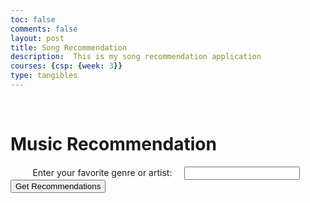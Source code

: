 ```yaml
---
toc: false
comments: false
layout: post
title: Song Recommendation
description:  This is my song recommendation application
courses: {csp: {week: 3}}
type: tangibles
---
```



<html>
<head>
    <meta charset="utf-8">
    <title>Music Recommendation</title>
</head>
<body>
    <h1>Music Recommendation</h1>
    <!-- User input field -->
    <label for="userInput">Enter your favorite genre or artist:</label>
    <input type="text" id="userInput">
    <button onclick="getRecommendations()">Get Recommendations</button>
    <div id="recommendations">
        <!-- Recommendations will be displayed here -->
    </div>
    <script>
        const apiKey = 'a5d1284fa777bdb75371d65b7cee89ad';
        function getRecommendations() {
            const userInput = document.getElementById('userInput').value;
            const url = `https://ws.audioscrobbler.com/2.0/?method=artist.gettoptracks&artist=${userInput}&api_key=${apiKey}&format=json`;
            fetch(url)
                .then(response => {
                    if (!response.ok) {
                        throw new Error(`HTTP error! Status: ${response.status}`);
                    }
                    return response.json();
                })
                .then(data => {
                    if (data && data.toptracks && Array.isArray(data.toptracks.track)) {
                        const recommendations = data.toptracks.track;
                        displayRecommendations(recommendations);
                    } else {
                        console.error('Invalid API response:', data);
                        alert('Invalid API response. Please try again later.');
                    }
                })
                .catch(error => {
                    console.error('Error fetching data:', error);
                    alert('Error fetching data. Please try again later.');
                });
        }
        function displayRecommendations(recommendations) {
            const recommendationsContainer = document.getElementById('recommendations');
            recommendationsContainer.innerHTML = ''; // Clear previous recommendations
            if (recommendations.length === 0) {
                recommendationsContainer.textContent = 'No recommendations found.';
            } else {
                recommendations.forEach(track => {
                    const trackName = track.name;
                    const artistName = track.artist.name;
                    const trackElement = document.createElement('p');
                    trackElement.textContent = `${trackName} by ${artistName}`;
                    recommendationsContainer.appendChild(trackElement);
                });
            }
        }
    </script>
</body>
</html>